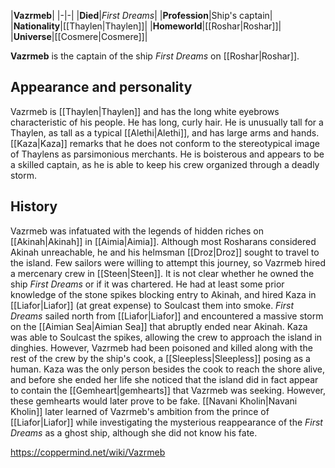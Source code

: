 |**Vazrmeb**|
|-|-|
|**Died**|*First Dreams*|
|**Profession**|Ship's captain|
|**Nationality**|[[Thaylen\|Thaylen]]|
|**Homeworld**|[[Roshar\|Roshar]]|
|**Universe**|[[Cosmere\|Cosmere]]|

**Vazrmeb** is the captain of the ship *First Dreams* on [[Roshar\|Roshar]].

## Appearance and personality
Vazrmeb is [[Thaylen\|Thaylen]] and has the long white eyebrows characteristic of his people. He has long, curly hair. He is unusually tall for a Thaylen, as tall as a typical [[Alethi\|Alethi]], and has large arms and hands. [[Kaza\|Kaza]] remarks that he does not conform to the stereotypical image of Thaylens as parsimonious merchants. He is boisterous and appears to be a skilled captain, as he is able to keep his crew organized through a deadly storm.

## History
Vazrmeb was infatuated with the legends of hidden riches on [[Akinah\|Akinah]] in [[Aimia\|Aimia]]. Although most Rosharans considered Akinah unreachable, he and his helmsman [[Droz\|Droz]] sought to travel to the island. Few sailors were willing to attempt this journey, so Vazrmeb hired a mercenary crew in [[Steen\|Steen]]. It is not clear whether he owned the ship *First Dreams* or if it was chartered. He had at least some prior knowledge of the stone spikes blocking entry to Akinah, and hired Kaza in [[Liafor\|Liafor]] (at great expense) to Soulcast them into smoke.
*First Dreams* sailed north from [[Liafor\|Liafor]] and encountered a massive storm on the [[Aimian Sea\|Aimian Sea]] that abruptly ended near Akinah. Kaza was able to Soulcast the spikes, allowing the crew to approach the island in dinghies. However, Vazrmeb had been poisoned and killed along with the rest of the crew by the ship's cook, a [[Sleepless\|Sleepless]] posing as a human. Kaza was the only person besides the cook to reach the shore alive, and before she ended her life she noticed that the island did in fact appear to contain the [[Gemheart\|gemhearts]] that Vazrmeb was seeking. However, these gemhearts would later prove to be fake.
[[Navani Kholin\|Navani Kholin]] later learned of Vazrmeb's ambition from the prince of [[Liafor\|Liafor]] while investigating the mysterious reappearance of the *First Dreams* as a ghost ship, although she did not know his fate.



https://coppermind.net/wiki/Vazrmeb